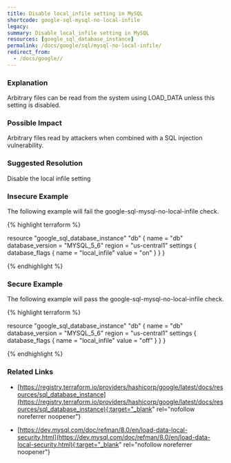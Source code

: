 ```yaml
---
title: Disable local_infile setting in MySQL
shortcode: google-sql-mysql-no-local-infile
legacy: 
summary: Disable local_infile setting in MySQL 
resources: [google_sql_database_instance] 
permalink: /docs/google/sql/mysql-no-local-infile/
redirect_from: 
  - /docs/google//
---
```


### Explanation

Arbitrary files can be read from the system using LOAD_DATA unless this setting is disabled.

### Possible Impact
Arbitrary files read by attackers when combined with a SQL injection vulnerability.

### Suggested Resolution
Disable the local infile setting


### Insecure Example

The following example will fail the google-sql-mysql-no-local-infile check.

{% highlight terraform %}

resource "google_sql_database_instance" "db" {
	name             = "db"
	database_version = "MYSQL_5_6"
	region           = "us-central1"
	settings {
		database_flags {
			name  = "local_infile"
			value = "on"
		}
	}
}
			
{% endhighlight %}



### Secure Example

The following example will pass the google-sql-mysql-no-local-infile check.

{% highlight terraform %}

resource "google_sql_database_instance" "db" {
	name             = "db"
	database_version = "MYSQL_5_6"
	region           = "us-central1"
	settings {
		database_flags {
			name  = "local_infile"
			value = "off"
		}
	}
}
			
{% endhighlight %}



### Related Links


- [https://registry.terraform.io/providers/hashicorp/google/latest/docs/resources/sql_database_instance](https://registry.terraform.io/providers/hashicorp/google/latest/docs/resources/sql_database_instance){:target="_blank" rel="nofollow noreferrer noopener"}

- [https://dev.mysql.com/doc/refman/8.0/en/load-data-local-security.html](https://dev.mysql.com/doc/refman/8.0/en/load-data-local-security.html){:target="_blank" rel="nofollow noreferrer noopener"}


